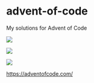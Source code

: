 # advent-of-code
My solutions for Advent of Code

![](https://img.shields.io/badge/day%20📅-26-blue)

![](https://img.shields.io/badge/stars%20⭐-17-yellow)

![](https://img.shields.io/badge/days%20completed-8-red)

https://adventofcode.com/
